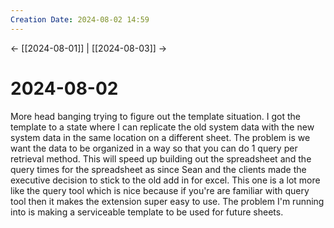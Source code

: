 ```yaml
---
Creation Date: 2024-08-02 14:59
---
```


<- [[2024-08-01]] | [[2024-08-03]]  ->

# 2024-08-02
More head banging trying to figure out the template situation. I got the template to a state where I can replicate the old system data with the new system data in the same location on a different sheet. The problem is we want the data to be organized in a way so that you can do 1 query per retrieval method. This will speed up building out the spreadsheet and the query times for the spreadsheet as since Sean and the clients made the executive decision to stick to the old add in for excel. This one is a lot more like the query tool which is nice because if you're are familiar with query tool then it makes the extension super easy to use. The problem I'm running into is making a serviceable template to be used for future sheets.